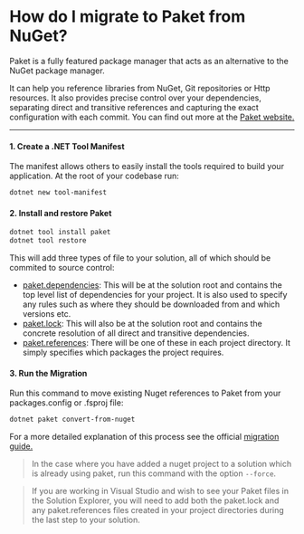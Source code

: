 # How do I migrate to Paket from NuGet?
Paket is a fully featured package manager that acts as an alternative to the NuGet package manager.

It can help you reference libraries from NuGet, Git repositories or Http resources. It also provides precise control over your dependencies, separating direct and transitive references and capturing the exact configuration with each commit. You can find out more at the [Paket website.](https://fsprojects.github.io/Paket/)


---

#### 1. Create a .NET Tool Manifest
The manifest allows others to easily install the tools required to build your application. At the root of your codebase run:
```bash
dotnet new tool-manifest
```

#### 2. Install and restore Paket
```bash
dotnet tool install paket
dotnet tool restore
```

This will add three types of file to your solution, all of which should be commited to source control:

- [paket.dependencies](https://fsprojects.github.io/Paket/dependencies-file.html): This will be at the solution root and contains the top level list of dependencies for your project. It is also used to specify any rules such as where they should be downloaded from and which versions etc.
- [paket.lock](https://fsprojects.github.io/Paket/lock-file.html): This will also be at the solution root and contains the concrete resolution of all direct and transitive dependencies.
- [paket.references](https://fsprojects.github.io/Paket/references-files.html): There will be one of these in each project directory. It simply specifies which packages the project requires.

#### 3. Run the Migration
Run this command to move existing Nuget references to Paket from your packages.config or .fsproj file:
```bash
dotnet paket convert-from-nuget
```

For a more detailed explanation of this process see the official [migration guide.](https://fsprojects.github.io/Paket/convert-from-nuget-tutorial.html)

> In the case where you have added a nuget project to a solution which is already using paket, run this command with the option `--force`.

> If you are working in Visual Studio and wish to see your Paket files in the Solution Explorer, you will need to add both the paket.lock and any paket.references files created in your project directories during the last step to your solution.

